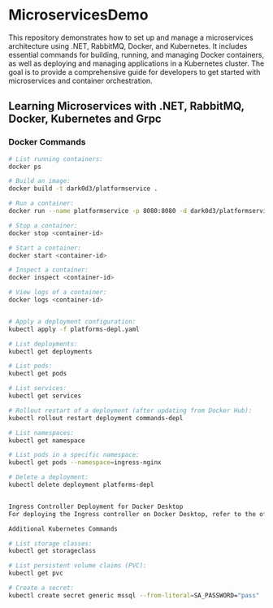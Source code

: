 # MicroservicesDemo

This repository demonstrates how to set up and manage a microservices architecture using .NET, RabbitMQ, Docker, and Kubernetes. It includes essential commands for building, running, and managing Docker containers, as well as deploying and managing applications in a Kubernetes cluster. The goal is to provide a comprehensive guide for developers to get started with microservices and container orchestration.

## Learning Microservices with .NET, RabbitMQ, Docker, Kubernetes and Grpc

### Docker Commands

```sh
# List running containers:
docker ps

# Build an image:
docker build -t dark0d3/platformservice .

# Run a container:
docker run --name platformservice -p 8080:8080 -d dark0d3/platformservice

# Stop a container:
docker stop <container-id>

# Start a container:
docker start <container-id>

# Inspect a container:
docker inspect <container-id>

# View logs of a container:
docker logs <container-id>


# Apply a deployment configuration:
kubectl apply -f platforms-depl.yaml

# List deployments:
kubectl get deployments

# List pods:
kubectl get pods

# List services:
kubectl get services

# Rollout restart of a deployment (after updating from Docker Hub):
kubectl rollout restart deployment commands-depl

# List namespaces:
kubectl get namespace

# List pods in a specific namespace:
kubectl get pods --namespace=ingress-nginx

# Delete a deployment:
kubectl delete deployment platforms-depl


Ingress Controller Deployment for Docker Desktop
For deploying the Ingress controller on Docker Desktop, refer to the official documentation. https://kubernetes.github.io/ingress-nginx/deploy/#docker-desktop

Additional Kubernetes Commands

# List storage classes:
kubectl get storageclass

# List persistent volume claims (PVC):
kubectl get pvc

# Create a secret:
kubectl create secret generic mssql --from-literal=SA_PASSWORD="pass"

```
